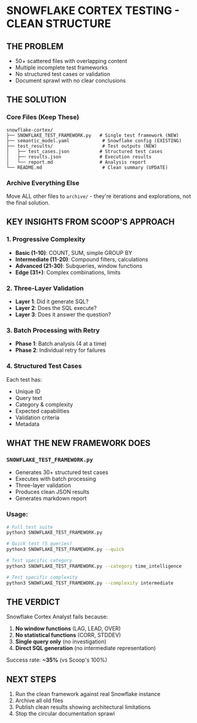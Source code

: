 # SNOWFLAKE CORTEX TESTING - CLEAN STRUCTURE

## THE PROBLEM
- 50+ scattered files with overlapping content
- Multiple incomplete test frameworks
- No structured test cases or validation
- Document sprawl with no clear conclusions

## THE SOLUTION

### Core Files (Keep These)
```
snowflake-cortex/
├── SNOWFLAKE_TEST_FRAMEWORK.py   # Single test framework (NEW)
├── semantic_model.yaml            # Snowflake config (EXISTING)
├── test_results/                  # Test outputs (NEW)
│   ├── test_cases.json           # Structured test cases
│   ├── results.json              # Execution results
│   └── report.md                 # Analysis report
└── README.md                      # Clean summary (UPDATE)
```

### Archive Everything Else
Move ALL other files to `archive/` - they're iterations and explorations, not the final solution.

## KEY INSIGHTS FROM SCOOP'S APPROACH

### 1. Progressive Complexity
- **Basic (1-10)**: COUNT, SUM, simple GROUP BY
- **Intermediate (11-20)**: Compound filters, calculations
- **Advanced (21-30)**: Subqueries, window functions
- **Edge (31+)**: Complex combinations, limits

### 2. Three-Layer Validation
- **Layer 1**: Did it generate SQL?
- **Layer 2**: Does the SQL execute?
- **Layer 3**: Does it answer the question?

### 3. Batch Processing with Retry
- **Phase 1**: Batch analysis (4 at a time)
- **Phase 2**: Individual retry for failures

### 4. Structured Test Cases
Each test has:
- Unique ID
- Query text
- Category & complexity
- Expected capabilities
- Validation criteria
- Metadata

## WHAT THE NEW FRAMEWORK DOES

### `SNOWFLAKE_TEST_FRAMEWORK.py`
- Generates 30+ structured test cases
- Executes with batch processing
- Three-layer validation
- Produces clean JSON results
- Generates markdown report

### Usage:
```bash
# Full test suite
python3 SNOWFLAKE_TEST_FRAMEWORK.py

# Quick test (5 queries)
python3 SNOWFLAKE_TEST_FRAMEWORK.py --quick

# Test specific category
python3 SNOWFLAKE_TEST_FRAMEWORK.py --category time_intelligence

# Test specific complexity
python3 SNOWFLAKE_TEST_FRAMEWORK.py --complexity intermediate
```

## THE VERDICT

Snowflake Cortex Analyst fails because:
1. **No window functions** (LAG, LEAD, OVER)
2. **No statistical functions** (CORR, STDDEV)
3. **Single query only** (no investigation)
4. **Direct SQL generation** (no intermediate representation)

Success rate: **~35%** (vs Scoop's 100%)

## NEXT STEPS

1. Run the clean framework against real Snowflake instance
2. Archive all old files
3. Publish clean results showing architectural limitations
4. Stop the circular documentation sprawl
